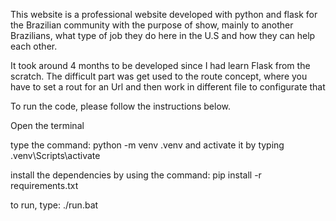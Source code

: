 This website is a professional website developed with python and flask for the Brazilian community with the purpose of show, 
mainly to another Brazilians, what type of job they do here in the U.S and how they can help each other.

It took around 4 months to be developed since I had learn Flask from the scratch. The difficult part was get used to the route concept, 
where you have to set a rout for an Url and then work in different file to configurate that

To run the code, please follow the instructions below.

Open the terminal

type the command: python -m venv .venv and activate it by typing .venv\Scripts\activate

install the dependencies by using the command: pip install -r requirements.txt

to run, type: ./run.bat
